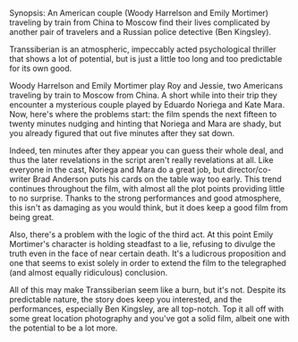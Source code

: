Synopsis: An American couple (Woody Harrelson and Emily Mortimer) traveling by train from China to Moscow find their lives complicated by another pair of travelers and a Russian police detective (Ben Kingsley).

Transsiberian is an atmospheric, impeccably acted psychological thriller that shows a lot of potential, but is just a little too long and too predictable for its own good.

Woody Harrelson and Emily Mortimer play Roy and Jessie, two Americans traveling by train to Moscow from China. A short while into their trip they encounter a mysterious couple played by Eduardo Noriega and Kate Mara. Now, here's where the problems start: the film spends the next fifteen to twenty minutes nudging and hinting that Noriega and Mara are shady, but you already figured that out five minutes after they sat down.

 Indeed, ten minutes after they appear you can guess their whole deal, and thus the later revelations in the script aren't really revelations at all. Like everyone in the cast, Noriega and Mara do a great job, but director/co-writer Brad Anderson puts his cards on the table way too early. This trend continues throughout the film, with almost all the plot points providing little to no surprise. Thanks to the strong performances and good atmosphere, this isn't as damaging as you would think, but it does keep a good film from being great.

Also, there's a problem with the logic of the third act. At this point Emily Mortimer's character is holding steadfast to a lie, refusing to divulge the truth even in the face of near certain death. It's a ludicrous proposition and one that seems to exist solely in order to extend the film to the telegraphed (and almost equally ridiculous) conclusion. 

All of this may make Transsiberian seem like a burn, but it's not. Despite its predictable nature, the story does keep you interested, and the performances, especially Ben Kingsley, are all top-notch. Top it all off with some great location photography and you've got a solid film, albeit one with the potential to be a lot more.
